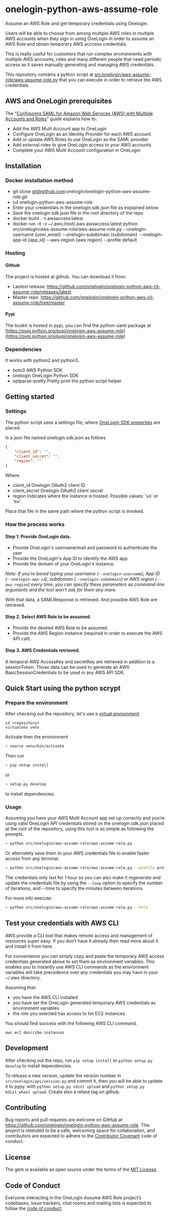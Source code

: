 onelogin-python-aws-assume-role
===============================

Assume an AWS Role and get temporary credentials using Onelogin.

Users will be able to choose from among multiple AWS roles in multiple AWS accounts when they sign in using OneLogin in order to assume an AWS Role and obtain temporary AWS acccess credentials.

This is really useful for customers that run complex environments with multiple AWS accounts, roles and many different people that need periodic access as it saves manually generating and managing AWS credentials.

This repository contains a python script at [src/onelogin/aws-assume-role/aws-assume-role.py](https://github.com/onelogin/onelogin-python-aws-cli-assume-role/tree/master/src/onelogin/aws-assume-role/aws-assume-role.py) that you can execute in order to retrieve the AWS credentials.

## AWS and OneLogin prerequisites

The "[Configuring SAML for Amazon Web Services (AWS) with Multiple Accounts and Roles](https://support.onelogin.com/hc/en-us/articles/212802926-Configuring-SAML-for-Amazon-Web-Services-AWS-with-Multiple-Accounts-and-Roles)" guide explains how to:
 - Add the AWS Multi Account app to OneLogin
 - Configure OneLogin as an Identity Provider for each AWS account
 - Add or update AWS Roles to use OneLogin as the SAML provider
 - Add external roles to give OneLogin access to your AWS accounts
 - Complete your AWS Multi Account configuration in OneLogin

## Installation

### Docker installation method

* git clone git@github.com:onelogin/onelogin-python-aws-assume-role.git
* cd onelogin-python-aws-assume-role
* Enter your credentials in the onelogin.sdk.json file as explained below
* Save the onelogin.sdk.json file in the root directory of the repo
* docker build . -t awsaccess:latest
* docker run -it -v ~/.aws:/root/.aws awsaccess:latest python src/onelogin/aws-assume-role/aws-assume-role.py --onelogin-username {user_email} --onelogin-subdomain {subdomain} --onelogin-app-id {app_id} --aws-region {aws region} --profile default

### Hosting

#### Github

The project is hosted at github. You can download it from:
* Lastest release: https://github.com/onelogin/onelogin-python-aws-cli-assume-role/releases/latest
* Master repo: https://github.com/onelogin/onelogin-python-aws-cli-assume-role/tree/master

#### Pypi

The toolkit is hosted in pypi, you can find the python-saml package at [https://pypi.python.org/pypi/onelogin-aws-assume-role](https://pypi.python.org/pypi/onelogin-aws-assume-role)

### Dependencies

It works with python2 and python3.

* boto3  AWS Python SDK
* onelogin  OneLogin Python SDK
* optparse-pretty  Pretty print the python script helper

## Getting started

### Settings

The python script uses a settings file, where [OneLogin SDK properties](https://github.com/onelogin/onelogin-python-sdk#getting-started) are placed.

Is a json file named onelogin.sdk.json as follows
```json
{
	"client_id": "",
	"client_secret": "",
	"region": ""
}
```

Where:

 * client_id  Onelogin OAuth2 client ID
 * client_secret  Onelogin OAuth2 client secret
 * region  Indicates where the instance is hosted. Possible values: 'us' or 'eu'.

 Place that file in the same path where the python script is invoked.


### How the process works

#### Step 1. Provide OneLogin data.

- Provide OneLogin's username/mail and password to authenticate the user
- Provide the OneLogin's App ID to identify the AWS app
- Provide the domain of your OneLogin's instance.

_Note: If you're bored typing your
username (`--onelogin-username`),
App ID (`--onelogin-app-id`),
subdomain (`--onelogin-subdomain`) or
AWS region (`--aws-region`)
every time, you can specify these parameters as command-line arguments and
the tool won't ask for them any more._

With that data, a SAMLResponse is retrieved. And possible AWS Role are retrieved.

#### Step 2. Select AWS Role to be assumed.

- Provide the desired AWS Role to be assumed.
- Provide the AWS Region instance (required in order to execute the AWS API call).

#### Step 3. AWS Credentials retrieved.

A temporal AWS AccessKey and secretKey are retrieved in addition to a sessionToken.
Those data can be used to generate an AWS BasicSessionCredentials to be used in any AWS API SDK.


## Quick Start using the python scrypt

### Prepare the environment

After checking out the repository, let's use a [virtual environment](https://virtualenv.pypa.io)
```
cd <repository>
virtualenv venv
```

Activate then the environment

```sh
> source venv/bin/activate
```

Then run 

```sh
> pip setup install
```

or

```sh
> setup.py develop
```

to install dependencies.

### Usage

Assuming you have your AWS Multi Account app set up correctly and you’re using valid OneLogin API credentials stored on the onelogin.sdk.json placed at the root of the repository, using this tool is as simple as following the prompts.

```sh
> python src/onelogin/aws-assume-role/aws-assume-role.py
```

Or alternately save them to your AWS credentials file to enable faster access from any terminal.

```sh
> python src/onelogin/aws-assume-role/aws-assume-role.py --profile profilename
```

The credentials only last for 1 hour so you can also make it regenerate and update the credentials file by using the `--loop` option to specify the number of iterations, and --time to specify the minutes between iterations.

For more info execute:

```sh
> python src/onelogin/aws-assume-role/aws-assume-role.py --help
```

## Test your credentials with AWS CLI

AWS provide a CLI tool that makes remote access and management of resources super easy. If you don’t have it already then read more about it and install it from here.

For convenience you can simply copy and paste the temporary AWS access credentials generated above to set them as environment variables. This enables you to instantly use AWS CLI commands as the environment variables will take precedence over any credentials you may have in your *~/.aws* directory.

Assuming that:

 * you have the AWS CLI installed
 * you have set the OneLogin generated temporary AWS credentials as environment variables
 * the role you selected has access to list EC2 instances

You should find success with the following AWS CLI command.

```
aws ec2 describe-instances
```

## Development

After checking out the repo, run `pip setup install` or `python setup.py develop` to install dependencies.

To release a new version, update the version number in `src/onelogin/api/version.py` and commit it, then you will be able to update it to pypy.
with `python setup.py sdist upload` and `python setup.py bdist_wheel upload`.
Create also a relase tag on github.

## Contributing

Bug reports and pull requests are welcome on GitHub at https://github.com/onelogin/onelogin-python-aws-assume-role. This project is intended to be a safe, welcoming space for collaboration, and contributors are expected to adhere to the [Contributor Covenant](http://contributor-covenant.org) code of conduct.

## License

The gem is available as open source under the terms of the [MIT License](http://opensource.org/licenses/MIT).

## Code of Conduct

Everyone interacting in the OneLogin Assume AWS Role project’s codebases, issue trackers, chat rooms and mailing lists is expected to follow the [code of conduct](https://github.com/onelogin/onelogin-python-aws-assume-role/blob/master/CODE_OF_CONDUCT.md).
